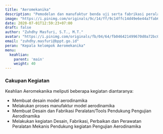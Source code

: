 ```yaml
---
title: "Aeromekanika"
description: "Pemodelan dan manufaktur benda uji serta fabrikasi peralatan pengujian"
image: "https://i.pinimg.com/originals/9c/14/ff/9c14ffc14d49e6e44a7fab614980f58b.jpg"
date: 2020-07-01T12:59:23+07:00
draft: false
author: "Zuhdhy Masfuri, S.T., M.T."
avatar: "https://i.pinimg.com/originals/fb/04/64/fb046421499670d0a72bc05046ab223d.jpg"
email: "zuhdhy.masfuri@bppt.go.id"
peran: "Kepala kelompok Aeromekanika"
menu:
  keahlian:
    parent: 'main'
    weight: 40
---
```


### Cakupan Kegiatan

Keahlian Aeromekanika meliputi beberapa kegiatan diantaranya:

- Membuat desain model aerodinamika
- Melakukan proses manufaktur model aerodinamika
- Membuat Desain dan Fabrikasi Peralatan/Tools Pendukung Pengujian Aerodinamika
- Melakukan kegiatan Desain, Fabrikasi, Perbaikan dan Perawatan Peralatan Mekanis Pendukung kegiatan Pengujian 
Aerodinamika
